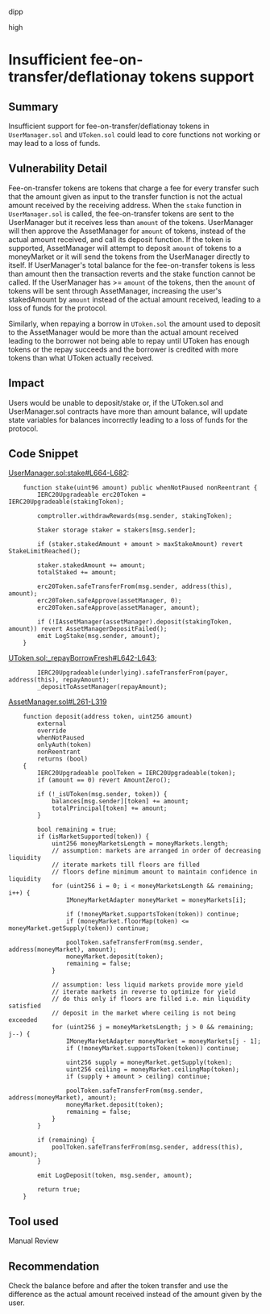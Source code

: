 dipp

high

# Insufficient fee-on-transfer/deflationay tokens support

## Summary

Insufficient support for fee-on-transfer/deflationay tokens in ```UserManager.sol``` and ```UToken.sol``` could lead to core functions not working or may lead to a loss of funds.

## Vulnerability Detail

Fee-on-transfer tokens are tokens that charge a fee for every transfer such that the amount given as input to the transfer function is not the actual amount received by the receiving address. When the ```stake``` function in ```UserManager.sol``` is called, the fee-on-transfer tokens are sent to the UserManager but it receives less than ```amount``` of the tokens. UserManager will then approve the AssetManager for ```amount``` of tokens, instead of the actual amount received, and call its deposit function. If the token is supported, AssetManager will attempt to deposit ```amount``` of tokens to a moneyMarket or it will send the tokens from the UserManager directly to itself. If UserManager's total balance for the fee-on-transfer tokens is less than amount then the transaction reverts and the stake function cannot be called. If the UserManager has >= ```amount``` of the tokens, then the ```amount``` of tokens will be sent through AssetManager, increasing the user's stakedAmount by ```amount``` instead of the actual amount received, leading to a loss of funds for the protocol.

Similarly, when repaying a borrow in ```UToken.sol``` the amount used to deposit to the AssetManager would be more than the actual amount received leading to the borrower not being able to repay until UToken has enough tokens or the repay succeeds and the borrower is credited with more tokens than what UToken actually received.

## Impact

Users would be unable to deposit/stake or, if the UToken.sol and UserManager.sol contracts have more than amount balance, will update state variables for balances incorrectly leading to a loss of funds for the protocol.

## Code Snippet

[UserManager.sol:stake#L664-L682](https://github.com/sherlock-audit/2022-10-union-finance/blob/main/union-v2-contracts/contracts/user/UserManager.sol#L664-L682):
```solidity
    function stake(uint96 amount) public whenNotPaused nonReentrant {
        IERC20Upgradeable erc20Token = IERC20Upgradeable(stakingToken);

        comptroller.withdrawRewards(msg.sender, stakingToken);

        Staker storage staker = stakers[msg.sender];

        if (staker.stakedAmount + amount > maxStakeAmount) revert StakeLimitReached();

        staker.stakedAmount += amount;
        totalStaked += amount;

        erc20Token.safeTransferFrom(msg.sender, address(this), amount);
        erc20Token.safeApprove(assetManager, 0);
        erc20Token.safeApprove(assetManager, amount);

        if (!IAssetManager(assetManager).deposit(stakingToken, amount)) revert AssetManagerDepositFailed();
        emit LogStake(msg.sender, amount);
    }
```

[UToken.sol:_repayBorrowFresh#L642-L643](https://github.com/sherlock-audit/2022-10-union-finance/blob/main/union-v2-contracts/contracts/market/UToken.sol#L642-L643);
```solidity
        IERC20Upgradeable(underlying).safeTransferFrom(payer, address(this), repayAmount);
        _depositToAssetManager(repayAmount);
```

[AssetManager.sol#L261-L319](https://github.com/sherlock-audit/2022-10-union-finance/blob/main/union-v2-contracts/contracts/asset/AssetManager.sol#L261-L319)
```solidity
    function deposit(address token, uint256 amount)
        external
        override
        whenNotPaused
        onlyAuth(token)
        nonReentrant
        returns (bool)
    {
        IERC20Upgradeable poolToken = IERC20Upgradeable(token);
        if (amount == 0) revert AmountZero();

        if (!_isUToken(msg.sender, token)) {
            balances[msg.sender][token] += amount;
            totalPrincipal[token] += amount;
        }

        bool remaining = true;
        if (isMarketSupported(token)) {
            uint256 moneyMarketsLength = moneyMarkets.length;
            // assumption: markets are arranged in order of decreasing liquidity
            // iterate markets till floors are filled
            // floors define minimum amount to maintain confidence in liquidity
            for (uint256 i = 0; i < moneyMarketsLength && remaining; i++) {
                IMoneyMarketAdapter moneyMarket = moneyMarkets[i];

                if (!moneyMarket.supportsToken(token)) continue;
                if (moneyMarket.floorMap(token) <= moneyMarket.getSupply(token)) continue;

                poolToken.safeTransferFrom(msg.sender, address(moneyMarket), amount);
                moneyMarket.deposit(token);
                remaining = false;
            }

            // assumption: less liquid markets provide more yield
            // iterate markets in reverse to optimize for yield
            // do this only if floors are filled i.e. min liquidity satisfied
            // deposit in the market where ceiling is not being exceeded
            for (uint256 j = moneyMarketsLength; j > 0 && remaining; j--) {
                IMoneyMarketAdapter moneyMarket = moneyMarkets[j - 1];
                if (!moneyMarket.supportsToken(token)) continue;

                uint256 supply = moneyMarket.getSupply(token);
                uint256 ceiling = moneyMarket.ceilingMap(token);
                if (supply + amount > ceiling) continue;

                poolToken.safeTransferFrom(msg.sender, address(moneyMarket), amount);
                moneyMarket.deposit(token);
                remaining = false;
            }
        }

        if (remaining) {
            poolToken.safeTransferFrom(msg.sender, address(this), amount);
        }

        emit LogDeposit(token, msg.sender, amount);

        return true;
    }
```

## Tool used

Manual Review

## Recommendation

Check the balance before and after the token transfer and use the difference as the actual amount received instead of the amount given by the user.